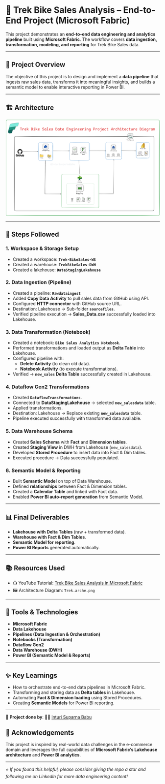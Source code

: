 # 🚴 Trek Bike Sales Analysis – End-to-End Project (Microsoft Fabric)

This project demonstrates an **end-to-end data engineering and analytics pipeline** built using **Microsoft Fabric**. The workflow covers **data ingestion, transformation, modeling, and reporting** for Trek Bike Sales data.

---

## 📌 Project Overview
The objective of this project is to design and implement a **data pipeline** that ingests raw sales data, transforms it into meaningful insights, and builds a semantic model to enable interactive reporting in Power BI.

---

## 🏗️ Architecture

![Trek Bike Sales Architecture](Trek.arche.png)

---

## 🔑 Steps Followed

### 1. Workspace & Storage Setup
- Created a workspace: **`Trek-BikeSales-WS`**
- Created a warehouse: **`TrekBikeSales-DWH`**
- Created a lakehouse: **`DataStagingLakehouse`**

### 2. Data Ingestion (Pipeline)
- Created a pipeline: **`Rawdataingest`**
- Added **Copy Data Activity** to pull sales data from GitHub using API.
- Configured **HTTP connector** with GitHub source URL.
- Destination: Lakehouse → Sub-folder **`sourcefiles`**.
- Verified pipeline execution → **Sales_Data.csv** successfully loaded into Lakehouse.

### 3. Data Transformation (Notebook)
- Created a notebook: **`Bike Sales Analytics Notebook`**.
- Performed transformations and loaded output as **Delta Table** into Lakehouse.
- Configured pipeline with:
  - **Delete Activity** (to clean old data).
  - **Notebook Activity** (to execute transformations).
- Verified → **`new_sales` Delta Table** successfully created in Lakehouse.

### 4. Dataflow Gen2 Transformations
- Created **`DataflowTransformations`**.
- Connected to **DataStagingLakehouse** → selected **`new_salesdata`** table.
- Applied transformations.
- Destination: Lakehouse → Replace existing **`new_salesdata`** table.
- Pipeline executed successfully with transformed data available.

### 5. Data Warehouse Schema
- Created **Sales Schema** with **Fact** and **Dimension tables**.
- Created **Staging View** in DWH from Lakehouse (`new_salesdata`).
- Developed **Stored Procedure** to insert data into Fact & Dim tables.
- Executed procedure → Data successfully populated.

### 6. Semantic Model & Reporting
- Built **Semantic Model** on top of Data Warehouse.
- Defined **relationships** between Fact & Dimension tables.
- Created a **Calendar Table** and linked with Fact data.
- Enabled **Power BI auto-report generation** from Semantic Model.

---

## 📊 Final Deliverables
- **Lakehouse with Delta Tables** (raw + transformed data).
- **Warehouse with Fact & Dim Tables**.
- **Semantic Model for reporting**.
- **Power BI Reports** generated automatically.

---

## 📚 Resources Used
- 📺 YouTube Tutorial: [Trek Bike Sales Analysis in Microsoft Fabric](https://youtu.be/tBkvwY1ShA0?si=7C4rr_bRfCzojfzH)  
- 🖼️ Architecture Diagram: `Trek.arche.png`  

---

## 🚀 Tools & Technologies
- **Microsoft Fabric**
- **Data Lakehouse**
- **Pipelines (Data Ingestion & Orchestration)**
- **Notebooks (Transformation)**
- **Dataflow Gen2**
- **Data Warehouse (DWH)**
- **Power BI (Semantic Model & Reports)**

---

## ✨ Key Learnings
- How to orchestrate end-to-end data pipelines in Microsoft Fabric.
- Transforming and storing data as **Delta tables** in Lakehouse.
- Automating **Fact & Dimension loading** using Stored Procedures.
- Creating **Semantic Models** for Power BI reporting.

---

🔗 **Project done by**: 👨‍💼 [Inturi Suparna Babu](https://www.linkedin.com/in/inturi-suparna-babu-312b59270/)

## 🙌 Acknowledgements

This project is inspired by real-world data challenges in the e-commerce domain and leverages the full capabilities of **Microsoft Fabric’s Lakehouse architecture** and **Power BI analytics**.

---

⭐ *If you found this helpful, please consider giving the repo a star and following me on LinkedIn for more data engineering content!*



